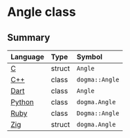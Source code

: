 # Angle class

## Summary

Language        | Type      | Symbol
:---------------| :-------- | :-------------------------------------------------
[C][]           | struct    | `Angle`
[C++][]         | class     | `dogma::Angle`
[Dart][]        | class     | `Angle`
[Python][]      | class     | `dogma.Angle`
[Ruby][]        | class     | `Dogma::Angle`
[Zig][]         | struct    | `dogma.Angle`

[C]:      https://github.com/dogmatists/dogma.c/blob/master/dogma.h
[C++]:    https://github.com/dogmatists/dogma.cpp/blob/master/dogma.hpp
[Dart]:   https://github.com/dogmatists/dogma.dart/blob/master/lib/src/angle.dart
[Python]: https://github.com/dogmatists/dogma.py/blob/master/src/dogma/angle.py
[Ruby]:   https://github.com/dogmatists/dogma.rb/blob/master/lib/dogma/angle.rb
[Zig]:    https://github.com/dogmatists/dogma.zig/blob/master/dogma.zig
